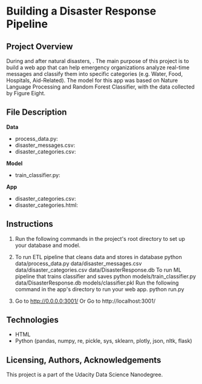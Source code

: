 # Building a Disaster Response Pipeline

## Project Overview
During and after natural disasters, . The main purpose of this project is to build a web app that can help emergency organizations analyze real-time messages and classify them into specific categories (e.g. Water, Food, Hospitals, Aid-Related). The model for this app was based on Nature Language Processing and Random Forest Classifier, with the data collected by Figure Eight. 

## File Description
**Data**
* process_data.py:
* disaster_messages.csv:
* disaster_categories.csv:

**Model**
* train_classifier.py:

**App**
* disaster_categories.csv:
* disaster_categories.html:

## Instructions
1. Run the following commands in the project's root directory to set up your database and model.

2. To run ETL pipeline that cleans data and stores in database python data/process_data.py data/disaster_messages.csv data/disaster_categories.csv data/DisasterResponse.db
To run ML pipeline that trains classifier and saves python models/train_classifier.py data/DisasterResponse.db models/classifier.pkl
Run the following command in the app's directory to run your web app. python run.py

3. Go to http://0.0.0.0:3001/ Or Go to http://localhost:3001/

## Technologies
* HTML
* Python (pandas, numpy, re, pickle, sys, sklearn, plotly, json, nltk, flask)

## Licensing, Authors, Acknowledgements
This project is a part of the Udacity Data Science Nanodegree.

